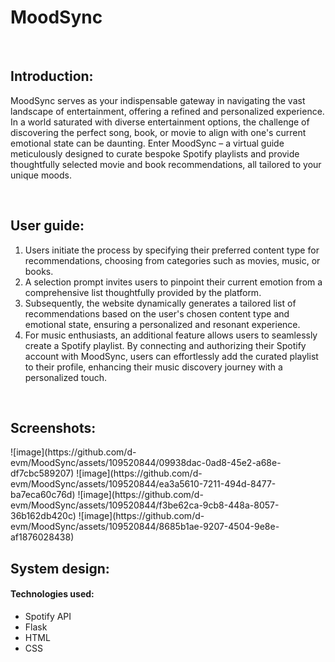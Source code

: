 # MoodSync
<br>

<h2> Introduction: </h2>
<p>
MoodSync serves as your indispensable gateway in navigating the vast landscape of entertainment, offering a refined and personalized experience. In a world saturated with diverse entertainment options, the challenge of discovering the perfect song, book, or movie to align with one's current emotional state can be daunting. Enter MoodSync – a virtual guide meticulously designed to curate bespoke Spotify playlists and provide thoughtfully selected movie and book recommendations, all tailored to your unique moods.
</p>
<br>



<h2> User guide: </h2>

  <ol>
    <li>
Users initiate the process by specifying their preferred content type for recommendations, choosing from categories such as movies, music, or books.
    </li>
    <li>
A selection prompt invites users to pinpoint their current emotion from a comprehensive list thoughtfully provided by the platform.
    <li>
Subsequently, the website dynamically generates a tailored list of recommendations based on the user's chosen content type and emotional state, ensuring a personalized and resonant experience.
    <li>
For music enthusiasts, an additional feature allows users to seamlessly create a Spotify playlist. By connecting and authorizing their Spotify account with MoodSync, users can effortlessly add the curated playlist to their profile, enhancing their music discovery journey with a personalized touch.
    </ol>
<br>


<h2> Screenshots: </h2>
![image](https://github.com/d-evm/MoodSync/assets/109520844/09938dac-0ad8-45e2-a68e-df7cbc589207)
![image](https://github.com/d-evm/MoodSync/assets/109520844/ea3a5610-7211-494d-8477-ba7eca60c76d)
![image](https://github.com/d-evm/MoodSync/assets/109520844/f3be62ca-9cb8-448a-8057-36b162db420c)
![image](https://github.com/d-evm/MoodSync/assets/109520844/8685b1ae-9207-4504-9e8e-af1876028438)
<br>

<h2> System design: </h2>

<h4><b>Technologies used: </b></h4>
<ul>
  <li>Spotify API </li>
  <li>Flask</li>
  <li>HTML</li>
  <li>CSS</li>
</ul>

